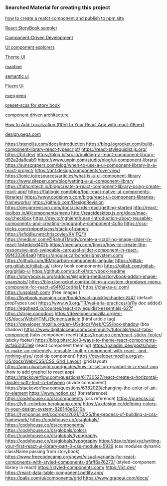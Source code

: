 ### Searched Material for creating this project

[how to create a reatct component and publish to npm site](https://fathomtech.io/blog/create-a-react-component-library-using-create-react-app/)

[React StoryBook sampler](https://stackblitz.com/edit/storybook-kitchen-sink)

[Component-Driven Development](https://www.chromatic.com/blog/component-driven-development/)

[UI component explorers ](https://www.chromatic.com/blog/ui-component-explorers---your-new-favorite-tool/)

[Theme UI](https://theme-ui.com/components/variants)

[mantine](https://mantine.dev/)

[semantic ui](https://react.semantic-ui.com/elements/button/)

[Fluent Ui](https://developer.microsoft.com/en-us/fluentui)

[evergreen](https://evergreen.segment.com/components)

[preset-scss for story book](https://github.com/storybookjs/presets/tree/master/packages/preset-scss)

[component driven architecture](https://www.componentdriven.org/)

[How to Add Localization (l10n) to Your React App with react-i18next](https://www.freecodecamp.org/news/how-to-add-localization-to-your-react-app/)

[design.pega.com](https://design.pega.com/design/getting-started/)


https://stenciljs.com/docs/introduction
https://blog.logrocket.com/build-component-library-react-typescript/
https://react-styleguidist.js.org/
https://bit.dev/
https://blog.bitsrc.io/building-a-react-component-library-d92a2da8eab9
https://www.uxpin.com/studio/blog/ui-component-library/
https://sunscrapers.com/blog/when-to-use-a-ui-component-library-in-a-react-project/
https://ant.design/components/overview/
https://ionic.io/resources/articles/what-is-a-ui-component-library
https://www.sitepen.com/blog/vetting-a-ui-component-library
https://fathomtech.io/blog/create-a-react-component-library-using-create-react-app/
https://flatlogic.com/blog/top-react-native-ui-components-libraries/
https://www.codeinwp.com/blog/react-ui-component-libraries-frameworks/
https://github.com/DesignRevision
https://designrevision.com/docs/shards-react/getting-started
http://react-toolbox.io/#/components/menu
http://reactdesktop.js.org/docs/mac-os/checkbox
https://dev.to/nghiemthu/an-introduction-about-reusable-components-and-creating-typography-component-4c6o
https://css-tricks.com/snippets/css/stack-of-paper/
https://jsfiddle.net/chriscoyier/KVjFQ/1/
https://medium.com/@RahulTMody/create-a-scrolling-image-slider-in-react-1e4eddcd407b
https://medium.com/tinyso/how-to-create-the-responsive-and-swipeable-carousel-slider-component-in-react-99f433364aa0
https://angular.carbondesignsystem.com/
https://github.com/IBM/carbon-components-angular
https://gitlab-org.gitlab.io/gitlab-ui/ (story book components)
https://gitlab.com/gitlab-org/gitlab-ui
https://github.com/tuchk4/storybook-readme
https://storybook.js.org/addons/@spring-media/storybook-addon-image-snapshots/
https://blog.logrocket.com/building-a-custom-dropdown-menu-component-for-react-e94f02ced4a1/
https://chakra-ui.com/
https://unsplash.com/ (free images )
https://livebook.manning.com/book/react-quickly/chapter-8/47 (default propTypes use)
https://www.w3.org/TR/wai-aria-practices/(a11y doc added)
https://egghead.io/courses/react-styleguidist-essentials-627f
https://stripe.com/docs
https://developer.mozilla.org/en-US/docs/Web/HTML/Element/article (html article tag)
https://developer.mozilla.org/en-US/docs/Web/CSS/box-shadow (box shadow)
https://www.digitalocean.com/community/tutorials/react-tabs-component (tabs component react)
https://reactgo.com/react-sticky-footer/ (sticky footer)
https://blog.bitsrc.io/3-ways-to-theme-react-components-9cfa631351e9 (react component theming)
https://paladini.dev/posts/how-to-make-an-extremely-reusable-tooltip-component-with-react--and-nothing-else/ (tool tip component)
https://developer.mozilla.org/en-US/docs/Web/CSS/CSS_Grid_Layout (grid layout)
https://app.pluralsight.com/guides/how-to-set-up-graphql-in-a-react-app (how to add graphql to react app)
https://stackoverflow.com/questions/61730527/react-create-a-horizontal-divider-with-text-in-between (divide component)
https://stackoverflow.com/questions/6382023/changing-the-color-of-an-hr-element
https://www.notion.so/ (for reference)
https://codyhouse.co/ds/components (css reference)
https://purecss.io/
https://lyft-colorbox.herokuapp.com/
https://uxdesign.cc/defining-colors-in-your-design-system-828148e6210a
https://tympanus.net/codrops/2021/10/25/the-process-of-building-a-css-framework/
https://codyhouse.co/ds/globals/
https://codyhouse.co/ds/components/
https://codyhouse.co/ds/globals/colors
https://codyhouse.co/ds/globals/typography
https://codyhouse.co/ds/globals/typography
https://dev.to/davixyz/writing-your-first-react-ui-library-part-3-css-modules-5929 (css modules dynamic className passing from storybook)
https://www.freecodecamp.org/news/visual-variants-for-react-components-with-styled-components-dfaff6a76273/
(styled-component library in react)
https://styled-components.com/
https://bit.dev/
https://react-data-table-component.netlify.app/
https://paljs.com/ui/components/grid
https://www.grapeui.com/docs/
